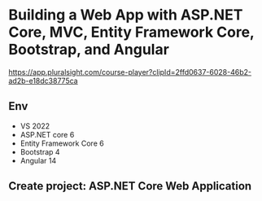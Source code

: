 # Building a Web App with ASP.NET Core, MVC, Entity Framework Core, Bootstrap, and Angular

https://app.pluralsight.com/course-player?clipId=2ffd0637-6028-46b2-ad2b-e18dc38775ca


## Env
- VS 2022
- ASP.NET core 6
- Entity Framework Core 6
- Bootstrap 4
- Angular 14


## Create project: ASP.NET Core Web Application
